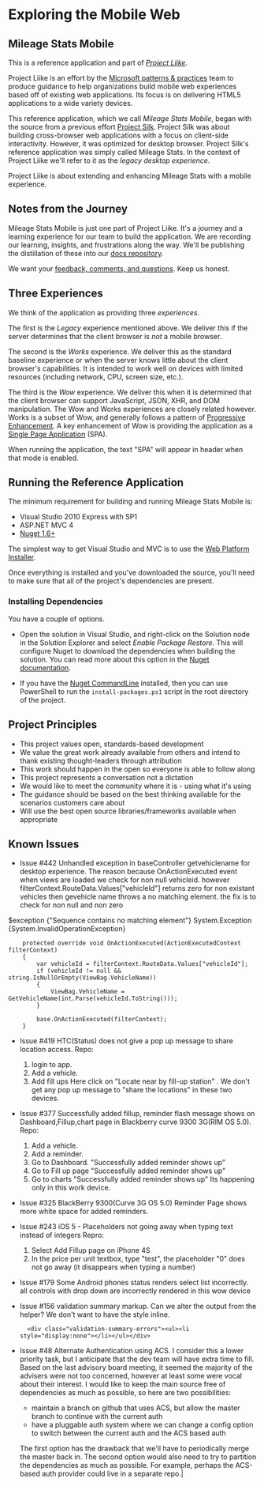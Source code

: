# Exploring the Mobile Web

## Mileage Stats Mobile

This is a  reference application and part of [_Project Liike_](http://liike.github.com/).

Project Liike is an effort by the [Microsoft patterns & practices](http://msdn.microsoft.com/practices) team to produce guidance to help organizations build mobile web experiences based off of existing web applications. Its focus is on delivering HTML5 applications to a wide variety devices.

This reference application, which we call _Mileage Stats Mobile_, began with the source from a previous effort [Project Silk](http://silk.codeplex.com/). Project Silk was about building cross-browser web applications with a focus on client-side interactivity. However, it was optimized for desktop browser. Project Silk's reference application was simply called Mileage Stats. In the context of Project Liike we'll refer to it as the _legacy desktop experience_.

Project Liike is about extending and enhancing Mileage Stats with a mobile experience.

## Notes from the Journey

Mileage Stats Mobile is just one part of Project Liike. It's a journey and a learning experience for our team to build the application. We are recording our learning, insights, and frustrations along the way. We'll be publishing the distillation of these into our [docs repository](https://github.com/liike/docs).

We want your [feedback, comments, and questions](https://github.com/liike/reference-application/issues). Keep us honest.

## Three Experiences

We think of the application as providing three _experiences_.

The first is the _Legacy_ experience mentioned above. We deliver this if the server determines that the client browser is _not_ a mobile browser.

The second is the _Works_ experience. We deliver this as the standard baseline experience or when the server knows little about the client browser's capabilities. It is intended to work well on devices with limited resources (including network, CPU, screen size, etc.).

The third is the _Wow_ experience. We deliver this when it is determined that the client browser can support JavaScript, JSON, XHR, and DOM manipulation. The Wow and Works experiences are closely related however. Works is a subset of Wow, and generally follows a pattern of [Progressive Enhancement](http://en.wikipedia.org/wiki/Progressive_Enhancement). A key enhancement of Wow is providing the application as a [Single Page Application](http://en.wikipedia.org/wiki/Single_Page_Application) (SPA).

When running the application, the text "SPA" will appear in header when that mode is enabled.

## Running the Reference Application

The minimum requirement for building and running Mileage Stats Mobile is:

- Visual Studio 2010 Express with SP1
- ASP.NET MVC 4
- [Nuget 1.6+](https://nuget.org/)

The simplest way to get Visual Studio and MVC is to use the [Web Platform Installer](http://www.microsoft.com/web/downloads/platform.aspx).

Once everything is installed and you've downloaded the source, you'll need to make sure that all of the project's dependencies are present.

### Installing Dependencies

You have a couple of options.

- Open the solution in Visual Studio, and right-click on the Solution node in the Solution Explorer and select _Enable Package Restore_. This will configure Nuget to download the dependencies when building the solution. You can read more about this option in the [Nuget documentation](http://docs.nuget.org/docs/workflows/using-nuget-without-committing-packages). 

- If you have the [Nuget CommandLine](http://www.nuget.org/packages/NuGet.CommandLine) installed, then you can use PowerShell to run the `install-packages.ps1` script in the root directory of the project.

## Project Principles

- This project values open, standards-based development
- We value the great work already available from others and intend to thank existing thought-leaders through attribution
- This work should happen in the open so everyone is able to follow along
- This project represents a conversation not a dictation
- We would like to meet the community where it is - using what it's using
- The guidance should be based on the best thinking available for the scenarios customers care about
- Will use the best open source libraries/frameworks available when appropriate

## Known Issues

- Issue #442 Unhandled exception in baseController getvehiclename for desktop experience. The reason because OnActionExecuted event when views are loaded we check for non null vehicleid. however filterContext.RouteData.Values["vehicleId"] returns zero for non existant vehicles then gevehicle name throws a no matching element. the fix is to check for non null and non zero

 $exception	{"Sequence contains no matching element"}	System.Exception {System.InvalidOperationException}

        protected override void OnActionExecuted(ActionExecutedContext filterContext)
        {
            var vehicleId = filterContext.RouteData.Values["vehicleId"];
            if (vehicleId != null && string.IsNullOrEmpty(ViewBag.VehicleName))
            {
                ViewBag.VehicleName = GetVehicleName(int.Parse(vehicleId.ToString()));
            }

            base.OnActionExecuted(filterContext);
        }

- Issue #419 HTC(Status) does not give a pop up message to share location access.
Repo: 
	1. login to app. 
	2. Add a vehicle. 
	3. Add fill ups
Here click on "Locate near by fill-up station" . 
We don't get any pop up message to "share the locations" in these two devices.

- Issue #377 Successfully added fillup, reminder flash message shows on Dashboard,Fillup,chart page in Blackberry curve 9300 3G(RIM OS 5.0).
Repo:	
	1. Add a vehicle.
	2. Add a reminder.
	3. Go to Dashboard.
	 "Successfully added reminder shows up"
	4. Go to Fill up page
	 "Successfully added reminder shows up"
	5. Go to charts
	 "Successfully added reminder shows up"
	Its happening only in this work device.

- Issue #325 BlackBerry 9300(Curve 3G OS 5.0) Reminder Page shows more white space for added reminders.

- Issue #243 iOS 5 - Placeholders not going away when typing text instead of integers
Repro:
	1. Select Add Fillup page on iPhone 4S
	2. In the price per unit textbox, type "test", the placeholder "0" does not go away (it disappears when typing a number)

- Issue #179 Some Android phones status renders select list incorrectly. 	all controls with drop down are incorrectly rendered in this wow device

- Issue #156 validation summary markup.
Can we alter the output from the helper? We don't want to have the style inline.

        <div class="validation-summary-errors"><ul><li style="display:none"></li></ul></div>

- Issue #48 Alternate Authentication using ACS. I consider this a lower priority task, but I anticipate that the dev team will have extra time to fill.
Based on the last advisory board meeting, it seemed the majority of the advisers were not too concerned, however at least some were vocal about their interest. 
I would like to keep the main source free of dependencies as much as possible, so here are two possibilities:
	- maintain a branch on github that uses ACS, but allow the master branch to continue with the current auth 
	- have a pluggable auth system where we can change a config option to switch between the current auth and the ACS based auth

	The first option has the drawback that we'll have to periodically merge the master back in.
The second option would also need to try to partition the dependencies as much as possible. For example, perhaps the ACS-based auth provider could live in a separate repo.|